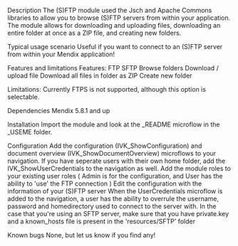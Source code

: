 Description
The (S)FTP module used the Jsch and Apache Commons libraries to allow you to browse (S)FTP servers from within your application. The module allows for downloading and uploading files, downloading an entire folder at once as a ZIP file, and creating new folders.

Typical usage scenario
Useful if you want to connect to an (S)FTP server from within your Mendix application!

Features and limitations
Features:
FTP
SFTP
Browse folders
Download / upload file
Download all files in folder as ZIP
Create new folder

Limitations:
Currently FTPS is not supported, although this option is selectable. 

Dependencies
Mendix 5.8.1 and up

Installation
Import the module and look at the _README microflow in the _USEME folder.

Configuration
Add the configuration (IVK_ShowConfiguration) and document overview (IVK_ShowDocumentOverview) microflows to your navigation. If you have seperate users with their own home folder, add the IVK_ShowUserCredentials to the navigation as well.
Add the module roles to your existing user roles ( Admin is for the configuration, and User has the ability to 'use' the FTP connection )
Edit the configuration with the information of  your (S)FTP server
When the UserCredentials microflow is added to the navigation, a user has the ability to overrule the username, password and homedirectory used to connect to the server with.
In the case that you're using an SFTP server, make sure that you have private.key and a known_hosts file is present in the 'resources/SFTP' folder

Known bugs
None, but let us know if you find any!